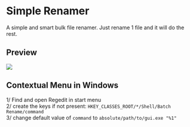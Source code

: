 # Simple Renamer
A simple and smart bulk file renamer. Just rename 1 file and it will do the rest.

## Preview
![](https://github.com/Inspirateur/SimpleRenamer/blob/master/preview/batch_renamer_demo.gif) 

## Contextual Menu in Windows
1/ Find and open Regedit in start menu  
2/ create the keys if not present: `HKEY_CLASSES_ROOT/*/Shell/Batch Rename/command`  
3/ change default value of `command` to `absolute/path/to/gui.exe "%1"`  
